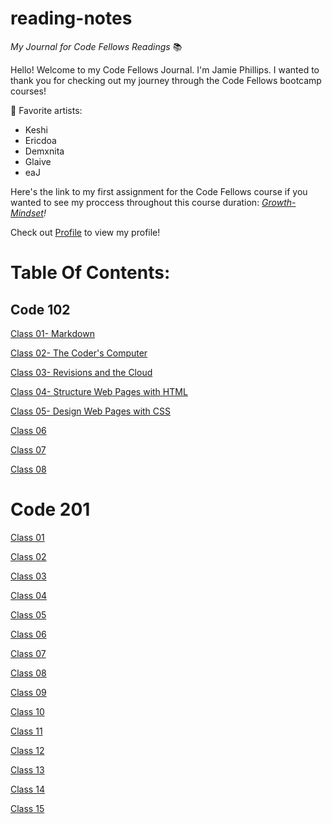 # reading-notes

*My Journal for Code Fellows Readings* 📚


Hello! Welcome to my Code Fellows Journal. I'm Jamie Phillips. I wanted to thank you for checking out my journey through the Code Fellows bootcamp courses!

🎵 Favorite artists:
- Keshi
- Ericdoa
- Demxnita
- Glaive 
- eaJ
  
Here's the link to my first assignment for the Code Fellows course if you wanted to see my proccess throughout this course duration: *[Growth-Mindset](https://jamiephillips212.github.io/reading-notes/growth-mindset)!*

Check out [Profile](https://github.com/jamiephillips212/) to view my profile!
  
# Table Of Contents:

## Code 102

[Class 01- Markdown](https://jamiephillips212.github.io/reading-notes/code-102/markdown)

[Class 02- The Coder's Computer](https://jamiephillips212.github.io/reading-notes/code-102/the-coders-computer)

[Class 03- Revisions and the Cloud](https://jamiephillips212.github.io/reading-notes/code-102/revisions-and-the-cloud)

[Class 04- Structure Web Pages with HTML](https://jamiephillips212.github.io/reading-notes/code-102code-102/structure-web-pages-with-html.md)

[Class 05- Design Web Pages with CSS](https://jamiephillips212.github.io/reading-notes/code/102-design-web-pages-with-css)

[Class 06](https://jamiephillips212.github.io/reading-notes/code-102/class06)

[Class 07](https://jamiephillips212.github.io/reading-notes/code-102/class07)

[Class 08](https://jamiephillips212.github.io/reading-notes/code-102/class08)

# Code 201

[Class 01](https://jamiephillips212.github.io/reading-notes/code-201/class01)

[Class 02](https:/jamiephillips212.github.io/reading-notes/code-201/class02)

[Class 03](https://jamiephillips212.github.io/reading-notes/code-201/class03)

[Class 04](https://jamiephillips.github.io/reading-notes/code-201/class04)

[Class 05](https://jamiephillips212.github.io/reading-notes/code-201/class05)

[Class 06](https:/jamiephillips.github.io/reading-notes/code-201/class06)

[Class 07](https:/jamiephillips.github.io/reading-notes/code-201/class07)

[Class 08](https:/jamiephillips.github.io/reading-notes/code-201/class08)

[Class 09](https:/jamiephillips.github.io/reading-notes/code-201/class09)

[Class 10](https:/jamiephillips.github.io/reading-notes/code-201/class10)

[Class 11](https:/jamiephillips.github.io/reading-notes/code-201/class11)

[Class 12](https:/jamiephillips.github.io/reading-notes/code-201/class12)

[Class 13](https:/jamiephillips.github.io/reading-notes/code-201/class13)

[Class 14](https:/jamiephillips.github.io/reading-notes/code-201/class14)

[Class 15](https:/jamiephillips.github.io/reading-notes/code-201/class15)
